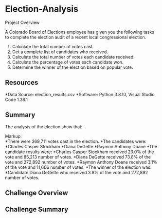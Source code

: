 # Election-Analysis

Project Overview

A Colorado Board of Elections employee has given you the following tasks to complete the election audit of a recent local congressional election.
  1. Calculate the total number of votes cast.
  2. Get a complete list of candidates who received.
  3. Calculate the total number of votes each candidate received.
  4. Calculate the percentage of votes each candidate won.
  5. Determine the winner of the election based on popular vote.

## Resources ##
  *Data Source: election_results.csv
  *Software: Python 3.8.10, Visual Studio Code 1.38.1
  
## Summary ##

The analysis of the election show that:

Markup:  
  *There were 369,711 votes cast in the election.
  *The candidates were:
    *Charles Casper Stockham
    *Diana DeGette
    *Raymon Anthony Doane
  *The candidate results were:
    *Charles Casper Stockham received 23.0% of the vote and 85,213 number of votes.
    *Diana DeGette received 73.8% of the vote and 272,892 number of votes.
    *Raymon Anthony Doane received 3.1% of the vote and 11,606 number of votes.
  *The winner of the election was:
    *Candidate Diana DeGette who received 3.8% of the vote and 272,892 number of votes.
    
 ## Challenge Overview ##
 ## Challenge Summary ##

